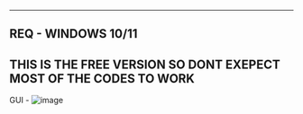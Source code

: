 ---------------------------------------------
REQ - WINDOWS 10/11
---------------------------------------------
THIS IS THE FREE VERSION SO DONT EXEPECT MOST OF THE CODES TO WORK
---------------------------------------------
GUI - ![image](https://github.com/Acezzy/Nitro-Generator/assets/154239937/a0f63bb5-c444-4418-bdb9-996724067ffa)
